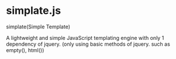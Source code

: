 # simplate.js
simplate(Simple Template)

A lightweight and simple JavaScript templating engine with only 1 dependency of jquery. 
(only using basic methods of jquery. such as empty(), html())
